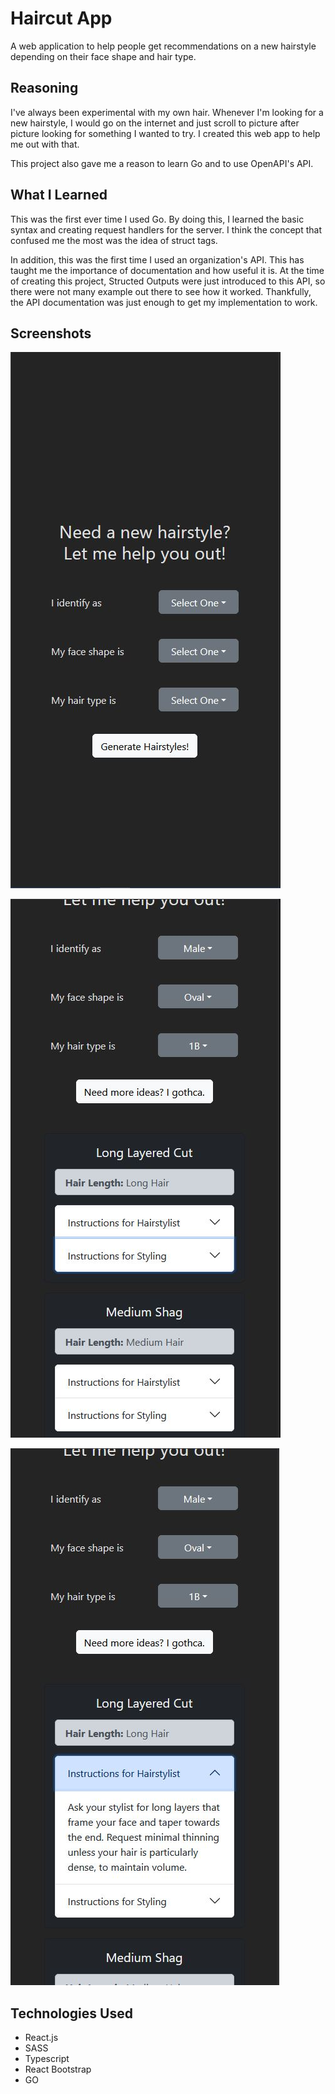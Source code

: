 # Haircut App

A web application to help people get recommendations on a new hairstyle depending on their face shape and hair type.

## Reasoning

I've always been experimental with my own hair. Whenever I'm looking for a new hairstyle, I would go on the internet and just scroll to picture after picture looking for something I wanted to try. I created this web app to help me out with that. 

This project also gave me a reason to learn Go and to use OpenAPI's API. 

## What I Learned

This was the first ever time I used Go. By doing this, I learned the basic syntax and creating request handlers for the server. I think the concept that confused me the most was the idea of struct tags.

In addition, this was the first time I used an organization's API. This has taught me the importance of documentation and how useful it is. At the time of creating this project, Structed Outputs were just introduced to this API, so there were not many example out there to see how it worked. Thankfully, the API documentation was just enough to get my implementation to work. 

## Screenshots

![](./screenshots/screenshot-1.JPG)

![](./screenshots/screenshot-2.JPG)

![](./screenshots/screenshot-3.JPG)

## Technologies Used
- React.js
- SASS
- Typescript
- React Bootstrap
- GO
